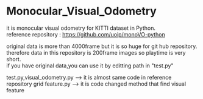 # Monocular_Visual_Odometry
it is monocular visual odometry for KITTI dataset in Python.    
reference repository : <https://github.com/uoip/monoVO-python>   

original data is more than 4000frame but it is so huge for git hub repository.   
therefore data in this repository is 200frame images so playtime is very short.   
if you have original data,you can use it by editting path in "test.py"   

test.py,visual_odometry.py --> it is almost same code in reference repository
grid feature.py --> it is code changed method that find visual feature
